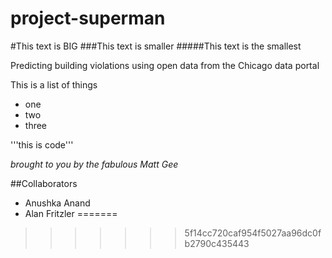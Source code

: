 # project-superman

#This text is BIG
###This text is smaller
#####This text is the smallest

Predicting building violations using open data from the Chicago data portal

This is a list of things

- one
- two
- three

'''this is code'''

*brought to you by the fabulous Matt Gee*

##Collaborators

- Anushka Anand
- Alan Fritzler
=======

>>>>>>> 5f14cc720caf954f5027aa96dc0fb2790c435443


